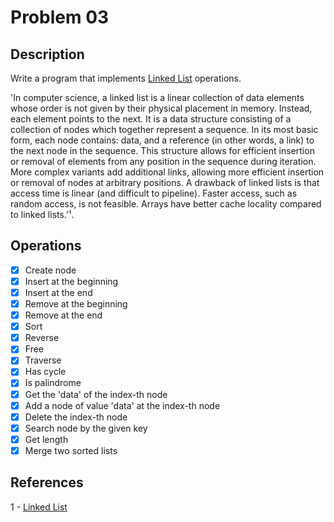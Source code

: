 # Problem 03

## Description

Write a program that implements [Linked List](https://en.wikipedia.org/wiki/Linked_list) operations.

'In computer science, a linked list is a linear collection of data elements whose order is not given by their physical placement in memory. Instead, each element points to the next. It is a data structure consisting of a collection of nodes which together represent a sequence. In its most basic form, each node contains: data, and a reference (in other words, a link) to the next node in the sequence. This structure allows for efficient insertion or removal of elements from any position in the sequence during iteration. More complex variants add additional links, allowing more efficient insertion or removal of nodes at arbitrary positions. A drawback of linked lists is that access time is linear (and difficult to pipeline). Faster access, such as random access, is not feasible. Arrays have better cache locality compared to linked lists.'¹.

## Operations

- [x] Create node
- [x] Insert at the beginning
- [x] Insert at the end
- [x] Remove at the beginning
- [x] Remove at the end
- [x] Sort
- [x] Reverse
- [x] Free
- [x] Traverse
- [x] Has cycle
- [x] Is palindrome
- [x] Get the 'data' of the index-th node
- [x] Add a node of value 'data' at the index-th node
- [x] Delete the index-th node
- [x] Search node by the given key
- [x] Get length
- [x] Merge two sorted lists

## References

1 -  [Linked List](https://en.wikipedia.org/wiki/Linked_list)
